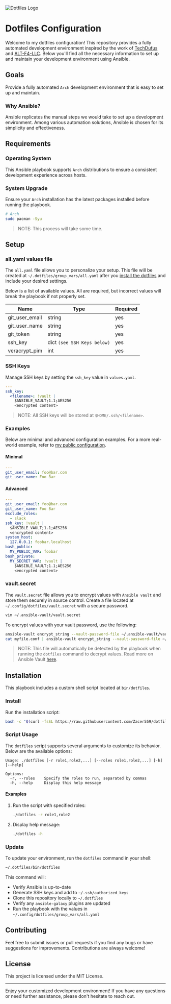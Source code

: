 
![Dotfiles Logo](https://dotfiles.github.io/images/dotfiles-logo.png)

# Dotfiles Configuration

Welcome to my dotfiles configuration! This repository provides a fully automated development environment inspired by the work of [TechDufus](https://github.com/TechDufus/dotfiles) and [ALT-F4-LLC](https://github.com/ALT-F4-LLC/dotfiles). Below you'll find all the necessary information to set up and maintain your development environment using Ansible.

## Goals

Provide a fully automated `Arch` development environment that is easy to set up and maintain.

### Why Ansible?

Ansible replicates the manual steps we would take to set up a development environment. Among various automation solutions, Ansible is chosen for its simplicity and effectiveness.

## Requirements

### Operating System

This Ansible playbook supports `Arch` distributions to ensure a consistent development experience across hosts.

### System Upgrade

Ensure your `Arch` installation has the latest packages installed before running the playbook.

```sh
# Arch
sudo pacman -Syu
```

> NOTE: This process will take some time.

## Setup

### all.yaml values file

The `all.yaml` file allows you to personalize your setup. This file will be created at `~/.dotfiles/group_vars/all.yaml` after you [install the dotfiles](#install) and include your desired settings.

Below is a list of available values. All are required, but incorrect values will break the playbook if not properly set.

| Name                  | Type                                | Required |
| --------------------- | ----------------------------------- | -------- |
| git_user_email        | string                              | yes      |
| git_user_name         | string                              | yes      |
| git_token             | string                              | yes      |
| ssh_key               | dict `(see SSH Keys below)`         | yes      |
| veracrypt_pim         | int                                 | yes      | 

### SSH Keys

Manage SSH keys by setting the `ssh_key` value in `values.yaml`.

```yaml
---
ssh_key:
  <filename>: !vault |
    $ANSIBLE_VAULT;1.1;AES256
    <encrypted content>
```

> NOTE: All SSH keys will be stored at `$HOME/.ssh/<filename>`.

### Examples

Below are minimal and advanced configuration examples. For a more real-world example, refer to [my public configuration](https://github.com/Zacer559/dotfiles-erikreinert).

#### Minimal

```yaml
---
git_user_email: foo@bar.com
git_user_name: Foo Bar
```

#### Advanced

```yaml
---
git_user_email: foo@bar.com
git_user_name: Foo Bar
exclude_roles:
  - slack
ssh_key: !vault |
  $ANSIBLE_VAULT;1.1;AES256
  <encrypted content>
system_host:
  127.0.0.1: foobar.localhost
bash_public:
  MY_PUBLIC_VAR: foobar
bash_private:
  MY_SECRET_VAR: !vault |
    $ANSIBLE_VAULT;1.1;AES256
    <encrypted content>
```

### vault.secret

The `vault.secret` file allows you to encrypt values with `Ansible vault` and store them securely in source control. Create a file located at `~/.config/dotfiles/vault.secret` with a secure password.

```sh
vim ~/.ansible-vault/vault.secret
```

To encrypt values with your vault password, use the following:

```sh
ansible-vault encrypt_string --vault-password-file ~/.ansible-vault/vault.secret "mynewsecret" --name "MY_SECRET_VAR"
cat myfile.conf | ansible-vault encrypt_string --vault-password-file ~/.ansible-vault/vault.secret --stdin-name "myfile"
```

> NOTE: This file will automatically be detected by the playbook when running the `dotfiles` command to decrypt values. Read more on Ansible Vault [here](https://docs.ansible.com/ansible/latest/user_guide/vault.html).

## Installation

This playbook includes a custom shell script located at `bin/dotfiles`. 

### Install

Run the installation script:

```sh
bash -c "$(curl -fsSL https://raw.githubusercontent.com/Zacer559/dotfiles/main/bin/dotfiles)"
```

### Script Usage

The `dotfiles` script supports several arguments to customize its behavior. Below are the available options:

```
Usage: ./dotfiles [-r role1,role2,...] [--roles role1,role2,...] [-h] [--help]

Options:
  -r, --roles    Specify the roles to run, separated by commas
  -h, --help     Display this help message
```

#### Examples

1. Run the script with specified roles:
   ```sh
   ./dotfiles -r role1,role2
   ```

2. Display help message:
   ```sh
   ./dotfiles -h
   ```

### Update

To update your environment, run the `dotfiles` command in your shell:

```sh
~/.dotfiles/bin/dotfiles
```

This command will:

- Verify Ansible is up-to-date
- Generate SSH keys and add to `~/.ssh/authorized_keys`
- Clone this repository locally to `~/.dotfiles`
- Verify any `ansible-galaxy` plugins are updated
- Run the playbook with the values in `~/.config/dotfiles/group_vars/all.yaml`

## Contributing

Feel free to submit issues or pull requests if you find any bugs or have suggestions for improvements. Contributions are always welcome!

## License

This project is licensed under the MIT License.

---

Enjoy your customized development environment! If you have any questions or need further assistance, please don't hesitate to reach out.
